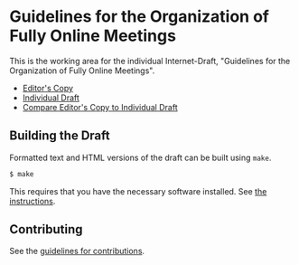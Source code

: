 # Guidelines for the Organization of Fully Online Meetings

This is the working area for the individual Internet-Draft, "Guidelines for the Organization of Fully Online Meetings".

* [Editor's Copy](https://mirjak.github.io/draft-shmoo-online-meeting/#go.draft-kuehlewind-shmoo-online-meeting.html)
* [Individual Draft](https://datatracker.ietf.org/doc/html/draft-kuehlewind-shmoo-online-meeting)
* [Compare Editor's Copy to Individual Draft](https://mirjak.github.io/draft-shmoo-online-meeting/#go.draft-kuehlewind-shmoo-online-meeting.diff)

## Building the Draft

Formatted text and HTML versions of the draft can be built using `make`.

```sh
$ make
```

This requires that you have the necessary software installed.  See
[the instructions](https://github.com/martinthomson/i-d-template/blob/master/doc/SETUP.md).


## Contributing

See the
[guidelines for contributions](https://github.com/mirjak/draft-shmoo-online-meeting/blob/master/CONTRIBUTING.md).
